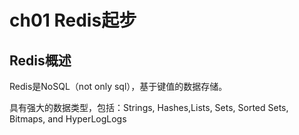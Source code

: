 # ch01 Redis起步

## Redis概述

Redis是NoSQL（not only sql），基于键值的数据存储。

具有强大的数据类型，包括：Strings, Hashes,Lists, Sets, Sorted Sets, Bitmaps, and HyperLogLogs

